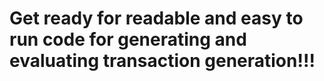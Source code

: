 # Get ready for readable and easy to run code for generating and evaluating transaction generation!!!
